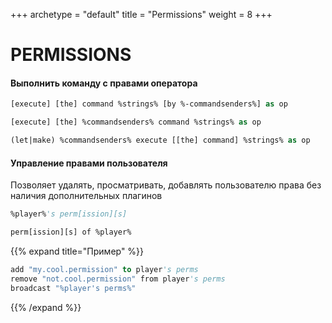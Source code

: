 +++
archetype = "default"
title = "Permissions"
weight = 8
+++

# PERMISSIONS

#### Выполнить команду с правами оператора
```vb
[execute] [the] command %strings% [by %-commandsenders%] as op
```
```vb
[execute] [the] %commandsenders% command %strings% as op
```
```vb
(let|make) %commandsenders% execute [[the] command] %strings% as op
```

#### Управление правами пользователя
Позволяет удалять, просматривать, добавлять пользователю права без наличия дополнительных плагинов
```vb
%player%'s perm[ission][s]
```
```vb
perm[ission][s] of %player%
```
{{% expand title="Пример" %}}
```vb
add "my.cool.permission" to player's perms
remove "not.cool.permission" from player's perms
broadcast "%player's perms%"
```
{{% /expand %}}
